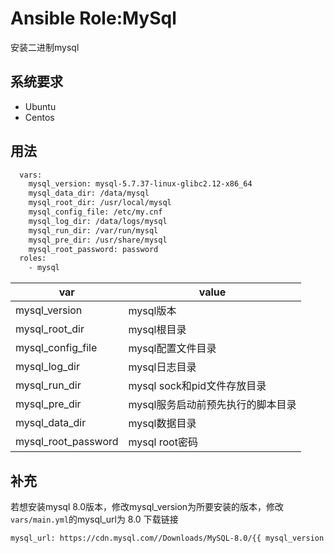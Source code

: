 # Ansible Role:MySql

安装二进制mysql

## 系统要求

- Ubuntu
- Centos

## 用法

```sh
  vars:
    mysql_version: mysql-5.7.37-linux-glibc2.12-x86_64
    mysql_data_dir: /data/mysql
    mysql_root_dir: /usr/local/mysql
    mysql_config_file: /etc/my.cnf
    mysql_log_dir: /data/logs/mysql
    mysql_run_dir: /var/run/mysql
    mysql_pre_dir: /usr/share/mysql
    mysql_root_password: password
  roles:
    - mysql
```

| var                 | value                             |
| ------------------- | --------------------------------- |
| mysql_version       | mysql版本                         |
| mysql_root_dir      | mysql根目录                       |
| mysql_config_file   | mysql配置文件目录                 |
| mysql_log_dir       | mysql日志目录                     |
| mysql_run_dir       | mysql sock和pid文件存放目录       |
| mysql_pre_dir       | mysql服务启动前预先执行的脚本目录 |
| mysql_data_dir      | mysql数据目录                     |
| mysql_root_password | mysql root密码                    |

## 补充

若想安装mysql 8.0版本，修改mysql_version为所要安装的版本，修改`vars/main.yml`的mysql_url为 8.0 下载链接

```sh
mysql_url: https://cdn.mysql.com//Downloads/MySQL-8.0/{{ mysql_version }}.tar.xz
```

